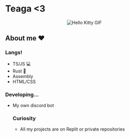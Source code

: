 # Teaga <3

<div align="center">
  <img src="https://media.tenor.com/YcSbUdAyjy4AAAAi/cute-hello-kitty.gif" alt="Hello Kitty GIF">
</div>

## About me ❤️

### Langs!

- TS/JS 💻
- Rust 🦀
- Assembly
- HTML/CSS

### Developing...

- My own discord bot

  ### Curiosity
  - All my projects are on Replit or private repositories
